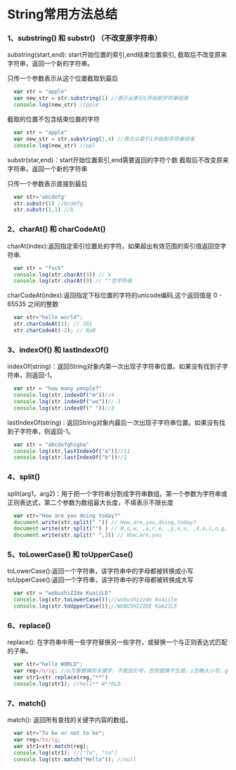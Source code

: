 # String常用方法总结
### 1、substring() 和 substr() （不改变原字符串）
substring(start,end): start开始位置的索引,end结束位置索引, 截取后不改变原来字符串，返回一个新的字符串。

只传一个参数表示从这个位置截取到最后
``` javascript
  var str = "apple"
  var new_str = str.substring(1) //表示从索引1开始到字符串结束
  console.log(new_str) //pple
```
截取的位置不包含结束位置的字符
``` javascript
  var str = "apple"
  var new_str = str.substring(1,4) //表示从索引1开始到字符串结束
  console.log(new_str) //ppl
```

substr(star,end)：start开始位置索引,end需要返回的字符个数 截取后不改变原来字符串，返回一个新的字符串

只传一个参数表示直接到最后
``` javascript
  var str='abcdefg'
  str.substr(1) //bcdefg   
  str.substr(1,1) //b
```

### 2、charAt() 和 charCodeAt()
charAt(index):返回指定索引位置处的字符。如果超出有效范围的索引值返回空字符串.
``` javascript
  var str = "fuck"
  console.log(str.charAt(3)) // k
  console.log(str.charAt(9) // ""空字符串
```

charCodeAt(index):返回指定下标位置的字符的unicode编码,这个返回值是 0 - 65535 之间的整数
``` javascript
  var str="hello world";
  str.charCodeAt(1); // 101
  str.charCodeAt(-2); // NaN
```

### 3、indexOf() 和 lastIndexOf()
indexOf(string)：返回String对象内第一次出现子字符串位置。如果没有找到子字符串，则返回-1。
``` javascript
  var str = "how many people?"
  console.log(str.indexOf("m"))//4
  console.log(str.indexOf("wo"))//-1
  console.log(str.indexOf(" "))//3
```
lastIndexOf(string) : 返回String对象内最后一次出现子字符串位置。如果没有找到子字符串，则返回-1。
``` javascript
  var str = "abcdefghigha"
  console.log(str.lastIndexOf("a"))//11
  console.log(str.lastIndexOf("b"))//1
```

### 4、split()
split(arg1，arg2)：用于把一个字符串分割成字符串数组。第一个参数为字符串或正则表达式，第二个参数为数组最大长度，不填表示不限长度
``` javascript
  var str="How are you doing today?"
  document.write(str.split(" ")) // How,are,you,doing,today?
  document.write(str.split("") ) // H,o,w, ,a,r,e, ,y,o,u, ,d,o,i,n,g, ,t,o,d,a,y,?
  document.write(str.split(" ",3)) // How,are,you
```

### 5、toLowerCase() 和 toUpperCase()
toLowerCase():返回一个字符串，该字符串中的字母都被转换成小写
toUpperCase():返回一个字符串，该字符串中的字母都被转换成大写

``` javascript
  var str = "wobushiZZde KuaiiLE"
  console.log(str.toLowerCase());//wobushizzde kuaiile
  console.log(str.toUpperCase());//WOBUSHIZZDE KUAIILE
```

### 6、replace() 
replace(): 在字符串中用一些字符替换另一些字符，或替换一个与正则表达式匹配的子串。
``` javascript
  var str="hello WORLD";
  var reg=/o/ig; //o为要替换的关键字，不能加引号，否则替换不生效，i忽略大小写，g表示全局查找。
  var str1=str.replace(reg,"**")
  console.log(str1); //hell** W**RLD
```

### 7、match() 
match(): 返回所有查找的关键字内容的数组。
``` javascript
  var str="To be or not to be";
  var reg=/to/ig;
  var str1=str.match(reg);
  console.log(str1); //["To", "to"]
  console.log(str.match("Hello")); //null
```